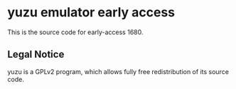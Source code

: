 yuzu emulator early access
=============

This is the source code for early-access 1680.

## Legal Notice

yuzu is a GPLv2 program, which allows fully free redistribution of its source code.